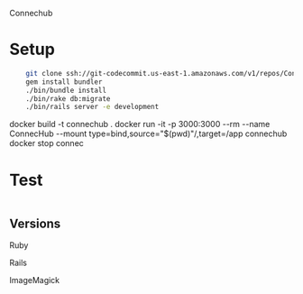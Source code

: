 Connechub

# Setup

```bash
    git clone ssh://git-codecommit.us-east-1.amazonaws.com/v1/repos/ConnecHub
    gem install bundler
    ./bin/bundle install
    ./bin/rake db:migrate
    ./bin/rails server -e development
```

docker build -t connechub .
docker run -it -p 3000:3000 --rm  --name ConnecHub --mount type=bind,source="$(pwd)"/,target=/app connechub
docker stop connec
# Test

```bash

```

## Versions
Ruby

Rails

ImageMagick